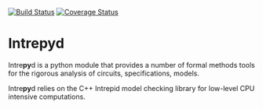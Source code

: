 [![Build Status](https://travis-ci.org/formalmethods/intrepyd.svg?branch=master)](https://travis-ci.org/formalmethods/intrepyd)
[![Coverage Status](https://coveralls.io/repos/github/formalmethods/intrepyd/badge.svg?branch=master)](https://coveralls.io/github/formalmethods/intrepyd?branch=master)

# Intrepyd
Intre**py**d is a python module that provides a number of formal methods tools
for the rigorous analysis of circuits, specifications, models.

Intre**py**d relies on the C++ Intrepid model checking library for low-level CPU intensive
computations.
